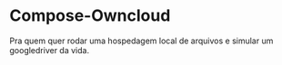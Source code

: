 # Compose-Owncloud
Pra quem quer rodar uma hospedagem local de arquivos e simular um googledriver da vida.
